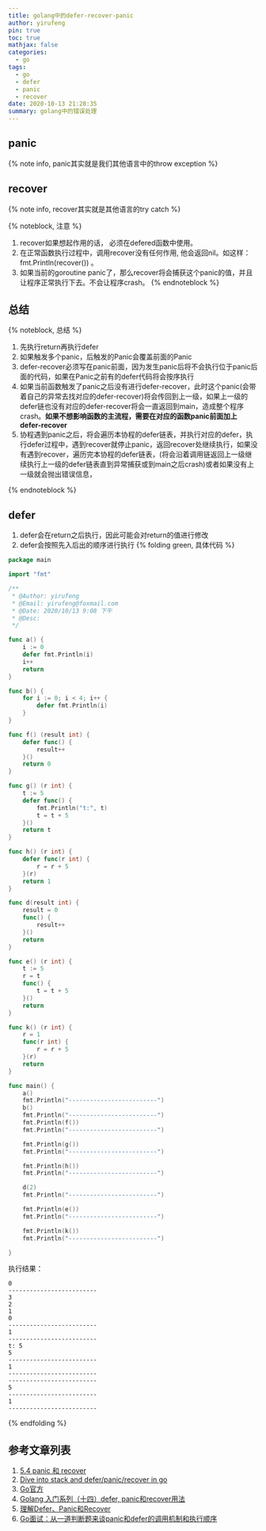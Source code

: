```yaml
---
title: golang中的defer-recover-panic
author: yirufeng
pin: true
toc: true
mathjax: false
categories:
  - go
tags:
  - go
  - defer
  - panic
  - recover
date: 2020-10-13 21:28:35
summary: golang中的错误处理
---
```

## panic
{% note info, panic其实就是我们其他语言中的throw exception %}

## recover
{% note info, recover其实就是其他语言的try catch %}

<!-- more -->


{% noteblock, 注意 %}
1. recover如果想起作用的话， 必须在defered函数中使用。
2. 在正常函数执行过程中，调用recover没有任何作用, 他会返回nil。如这样：fmt.Println(recover()) 。
3. 如果当前的goroutine panic了，那么recover将会捕获这个panic的值，并且让程序正常执行下去。不会让程序crash。
{% endnoteblock %}

## 总结
{% noteblock, 总结 %}
1. 先执行return再执行defer
2. 如果触发多个panic，后触发的Panic会覆盖前面的Panic
3. defer-recover必须写在panic前面，因为发生panic后将不会执行位于panic后面的代码，如果在Panic之前有的defer代码将会按序执行
4. 如果当前函数触发了panic之后没有进行defer-recover，此时这个panic(会带着自己的异常去找对应的defer-recover)将会传回到上一级，如果上一级的defer链也没有对应的defer-recover将会一直返回到main，造成整个程序crash。**如果不想影响函数的主流程，需要在对应的函数panic前面加上defer-recover**
5. 协程遇到panic之后，将会遍历本协程的defer链表，并执行对应的defer，执行defer过程中，遇到recover就停止panic，返回recover处继续执行，如果没有遇到recover，遍历完本协程的defer链表，(将会沿着调用链返回上一级继续执行上一级的defer链表直到异常捕获或到main之后crash)或者如果没有上一级就会抛出错误信息，

{% endnoteblock %}


## defer 
1. defer会在return之后执行，因此可能会对return的值进行修改
2. defer会按照先入后出的顺序进行执行
{% folding green, 具体代码 %}
```go
package main

import "fmt"

/**
 * @Author: yirufeng
 * @Email: yirufeng@foxmail.com
 * @Date: 2020/10/13 9:08 下午
 * @Desc:
 */

func a() {
	i := 0
	defer fmt.Println(i)
	i++
	return
}

func b() {
	for i := 0; i < 4; i++ {
		defer fmt.Println(i)
	}
}

func f() (result int) {
	defer func() {
		result++
	}()
	return 0
}

func g() (r int) {
	t := 5
	defer func() {
		fmt.Println("t:", t)
		t = t + 5
	}()
	return t
}

func h() (r int) {
	defer func(r int) {
		r = r + 5
	}(r)
	return 1
}

func d(result int) {
	result = 0
	func() {
		result++
	}()
	return
}

func e() (r int) {
	t := 5
	r = t
	func() {
		t = t + 5
	}()
	return
}

func k() (r int) {
	r = 1
	func(r int) {
		r = r + 5
	}(r)
	return
}

func main() {
	a()
	fmt.Println("-------------------------")
	b()
	fmt.Println("-------------------------")
	fmt.Println(f())
	fmt.Println("-------------------------")

	fmt.Println(g())
	fmt.Println("-------------------------")

	fmt.Println(h())
	fmt.Println("-------------------------")

	d(2)
	fmt.Println("-------------------------")

	fmt.Println(e())
	fmt.Println("-------------------------")

	fmt.Println(k())
	fmt.Println("-------------------------")

}

```

执行结果：
```
0
-------------------------
3
2
1
0
-------------------------
1
-------------------------
t: 5
5
-------------------------
1
-------------------------
-------------------------
5
-------------------------
1
-------------------------
```
{% endfolding %}

## 参考文章列表
1. [5.4 panic 和 recover](https://draveness.me/golang/docs/part2-foundation/ch05-keyword/golang-panic-recover/)
2. [Dive into stack and defer/panic/recover in go](http://hustcat.github.io/dive-into-stack-defer-panic-recover-in-go/)
3. [Go官方](https://blog.golang.org/defer-panic-and-recover)
4. [Golang 入门系列（十四）defer, panic和recover用法](https://www.cnblogs.com/fengchuiyizh/p/12299611.htmls)
5. [理解Defer、Panic和Recover](https://www.cnblogs.com/sunshine-anycall/p/4746066.html)
6. [Go面试：从一道判断题来谈panic和defer的调用机制和执行顺序](https://blog.csdn.net/pengpengzhou/article/details/107663338)

